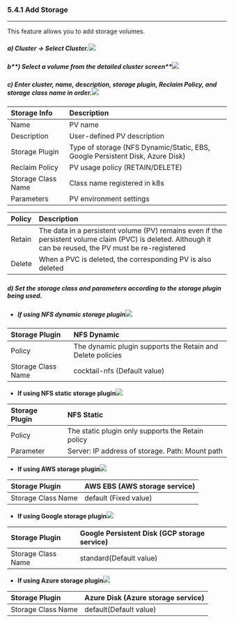 ### 5.4.1 Add Storage

---

This feature allows you to add storage volumes.

##### **a\) Cluster → Select Cluster.**![](/assets/EN/2.5/5.4.1_1.png)

##### b**\) Select a volume from the detailed cluster screen**![](/assets/EN/2.5/5.4.1_2.png)

##### c\) Enter cluster, name, description, storage plugin, Reclaim Policy, and storage class name in order.![](/assets/EN/2.5/5.4.1_3.png)

| **Storage Info** | **Description** |
| :--- | :--- |
| Name | PV name |
| Description | User-defined PV description |
| Storage Plugin | Type of storage \(NFS Dynamic/Static, EBS, Google Persistent Disk, Azure Disk\) |
| Reclaim Policy | PV usage policy \(RETAIN/DELETE\) |
| Storage Class Name | Class name registered in k8s |
| Parameters | PV environment settings |

| **Policy** | **Description** |
| :--- | :--- |
| Retain | The data in a persistent volume \(PV\) remains even if the persistent volume claim \(PVC\) is deleted. Although it can be reused, the PV must be re-registered |
| Delete | When a PVC is deleted, the corresponding PV is also deleted |

##### 

##### d\) Set the storage class and parameters according to the storage plugin being used.

* ##### If using NFS dynamic storage plugin![](/assets/EN/2.5/5.4.1_4.png)

| Storage Plugin | **NFS** Dynamic |
| :--- | :--- |
| Policy | The dynamic plugin supports the Retain and Delete policies |
| Storage Class Name | cocktail-nfs \(Default value\) |

* **If using NFS static storage plugin**![](/assets/EN/2.5/5.4.1_5.png)

| Storage Plugin | **NFS** Static |
| :--- | :--- |
| Policy | The static plugin only supports the Retain policy |
| Parameter | Server: IP address of storage. Path: Mount path |

* **If using AWS storage plugin**![](/assets/EN/2.5/5.4.1_6.png)

| Storage Plugin | AWS EBS \(AWS storage service\) |
| :--- | :--- |
| Storage Class Name | default \(Fixed value\) |

* **If using Google storage plugin**![](/assets/EN/2.5/5.4.1_7.png)

| Storage Plugin | Google Persistent Disk \(GCP storage service\) |
| :--- | :--- |
| Storage Class Name | standard\(Default value\) |

* **If using Azure storage plugin**![](/assets/EN/2.5/5.4.1_8.png)

| Storage Plugin | Azure Disk \(Azure storage service\) |
| :--- | :--- |
| Storage Class Name | default\(Default value\) |




